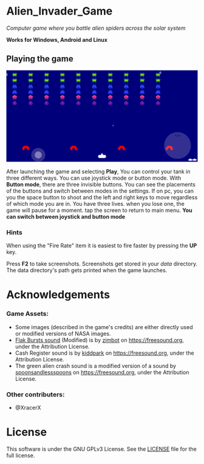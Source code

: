 # Alien_Invader_Game


*Computer game where you battle alien spiders across the solar system*

**Works for Windows, Android and Linux**


## Playing the game

 ![Gameplay Screenshot](https://github.com/itzshoaibmalik/Alien_Invader_Game/blob/main/Alien%20Invader/Annotation%202021-07-11%20190512.png  "Gameplay Screenshot")

After launching the game and selecting **Play**, You can control your tank in three different ways. You can use joystick mode or button mode. With **Button mode**, there are three invisible buttons. You can see the placements of the buttons and switch between modes in the settings. If on pc, you can you the space button to shoot and the left and right keys to move regardless of which mode you are in. You have three lives. when you lose one, the game will pause for a moment. tap the screen to return to main menu.
**You can switch between joystick and button mode**

### Hints

When using the "Fire Rate" item it is easiest to fire faster
by pressing the **UP** key.

Press **F2** to take screenshots. Screenshots get stored in your *data* directory. The data directory's path gets printed
when the game launches.

# Acknowledgements

### Game Assets:

* Some images (described in the game's credits) are either directly used or modified versions of NASA images.
* [Flak Bursts sound](https://freesound.org/people/zimbot/sounds/209984/) (Modified) is by [zimbot](https://freesound.org/people/zimbot/) on https://freesound.org, under the Attribution License.
* Cash Register sound is by [kiddpark](https://freesound.org/people/kiddpark/) on https://freesound.org, under the Attribution License.
* The green alien crash sound is a modified version of a sound by [spoonsandlessspoons](https://freesound.org/people/spoonsandlessspoons/) on https://freesound.org, under the Attribution License.

### Other contributers:

* @XracerX

# License
This software is under the GNU GPLv3 License. See the [LICENSE](https://github.com/nachomonkey/Interplanetary-Invaders/blob/master/LICENSE) file for the full license.
